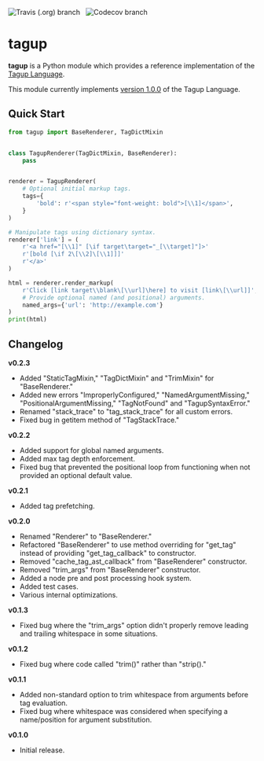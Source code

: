 ![Travis (.org) branch](https://img.shields.io/travis/Foxbud/tagup/master?label=master&style=flat-square)
&nbsp;
![Codecov branch](https://img.shields.io/codecov/c/github/Foxbud/tagup/master?style=flat-square)

# tagup

**tagup** is a Python module which provides a reference implementation of the [Tagup Language](https://fairburn.dev/tagup/).

This module currently implements [version 1.0.0](https://fairburn.dev/tagup/1.0.0/) of the Tagup Language.

## Quick Start

```python
from tagup import BaseRenderer, TagDictMixin


class TagupRenderer(TagDictMixin, BaseRenderer):
    pass


renderer = TagupRenderer(
    # Optional initial markup tags.
    tags={
        'bold': r'<span style="font-weight: bold">[\\1]</span>',
    }
)

# Manipulate tags using dictionary syntax.
renderer['link'] = (
    r'<a href="[\\1]" [\if target\target="_[\\target]"]>'
    r'[bold [\if 2\[\\2]\[\\1]]]'
    r'</a>'
)

html = renderer.render_markup(
    r'Click [link target\\blank\[\\url]\here] to visit [link\[\\url]]',
    # Provide optional named (and positional) arguments.
    named_args={'url': 'http://example.com'}
)
print(html)
```

## Changelog

**v0.2.3**

- Added "StaticTagMixin," "TagDictMixin" and "TrimMixin" for "BaseRenderer."
- Added new errors "ImproperlyConfigured," "NamedArgumentMissing," "PositionalArgumentMissing," "TagNotFound" and "TagupSyntaxError."
- Renamed "stack_trace" to "tag_stack_trace" for all custom errors.
- Fixed bug in getitem method of "TagStackTrace."

**v0.2.2**

- Added support for global named arguments.
- Added max tag depth enforcement.
- Fixed bug that prevented the positional loop from functioning when not provided an optional default value.

**v0.2.1**

- Added tag prefetching.

**v0.2.0**

- Renamed "Renderer" to "BaseRenderer."
- Refactored "BaseRenderer" to use method overriding for "get_tag" instead of providing "get_tag_callback" to constructor.
- Removed "cache_tag_ast_callback" from "BaseRenderer" constructor.
- Removed "trim_args" from "BaseRenderer" constructor.
- Added a node pre and post processing hook system.
- Added test cases.
- Various internal optimizations.

**v0.1.3**

- Fixed bug where the "trim_args" option didn't properly remove leading and trailing whitespace in some situations.

**v0.1.2**

- Fixed bug where code called "trim()" rather than "strip()."

**v0.1.1**

- Added non-standard option to trim whitespace from arguments before tag evaluation.
- Fixed bug where whitespace was considered when specifying a name/position for argument substitution.

**v0.1.0**

- Initial release.
